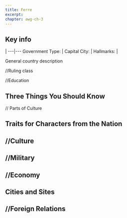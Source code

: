 ```yaml
---
title: Ferre
excerpt: 
chapter: awg-ch-3
---
```


## Key info

   | 
---|---
Government Type: | 
Capital City: | 
Hallmarks:  | 

General country description

//Ruling class

//Education

## Three Things You Should Know

// Parts of Culture

## Traits for Characters from the Nation

## //Culture

## //Military

## //Economy

## Cities and Sites

## //Foreign Relations